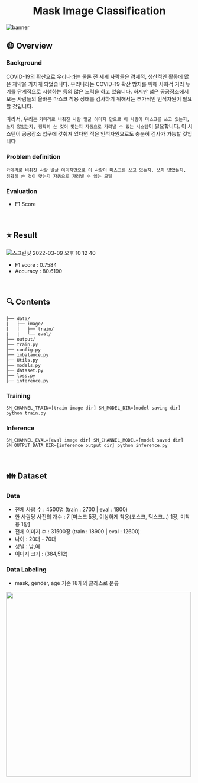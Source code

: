 <div align="center">
  <h1>Mask Image Classification</h1>
</div>

![banner](https://user-images.githubusercontent.com/68208055/157444787-8e661ec2-369f-4fcd-bd54-6b1693ea20ca.png)


## :mask: Overview
### Background
COVID-19의 확산으로 우리나라는 물론 전 세계 사람들은 경제적, 생산적인 활동에 많은 제약을 가지게 되었습니다. 우리나라는 COVID-19 확산 방지를 위해 사회적 거리 두기를 단계적으로 시행하는 등의 많은 노력을 하고 있습니다. 하지만 넓은 공공장소에서 모든 사람들의 올바른 마스크 착용 상태를 검사하기 위해서는 추가적인 인적자원이 필요할 것입니다.

따라서, 우리는 `카메라로 비춰진 사람 얼굴 이미지 만으로 이 사람이 마스크를 쓰고 있는지, 쓰지 않았는지, 정확히 쓴 것이 맞는지 자동으로 가려낼 수 있는 시스템`이 필요합니다. 이 시스템이 공공장소 입구에 갖춰져 있다면 적은 인적자원으로도 충분히 검사가 가능할 것입니다

### Problem definition
`카메라로 비춰진 사람 얼굴 이미지만으로 이 사람이 마스크를 쓰고 있는지, 쓰지 않았는지, 정확히 쓴 것이 맞는지 자동으로 가려낼 수 있는 모델`

### Evaluation
- F1 Score

<br>

## :star: Result  

![스크린샷 2022-03-09 오후 10 12 40](https://user-images.githubusercontent.com/68208055/157448470-d6902398-32f8-4ad9-815b-826138f7fed4.png)

- F1 score : 0.7584
- Accuracy : 80.6190

<br>

## :mag: Contents

```
├── data/
|   ├── image/
|   |   ├── train/ 
|   |   └── eval/ 
├── output/
├── train.py
├── config.py
├── imbalance.py
├── Utils.py
├── models.py
├── dataset.py
├── loss.py
├── inference.py
```

### Training
```
SM_CHANNEL_TRAIN=[train image dir] SM_MODEL_DIR=[model saving dir] python train.py
```

### Inference
```
SM_CHANNEL_EVAL=[eval image dir] SM_CHANNEL_MODEL=[model saved dir] SM_OUTPUT_DATA_DIR=[inference output dir] python inference.py
```



<br>

## :family: Dataset
### Data

- 전체 사람 수 : 4500명 (train : 2700 | eval : 1800)
- 한 사람당 사진의 개수 : 7 [마스크 5장, 이상하게 착용(코스크, 턱스크...) 1장, 미착용 1장]
- 전체 이미지 수 : 31500장 (train : 18900 | eval : 12600)
- 나이 : 20대 - 70대
- 성별 : 남,여
- 이미지 크기 : (384,512)

### Data Labeling
- mask, gender, age 기준 18개의 클래스로 분류
<img src="https://user-images.githubusercontent.com/68593821/131881060-c6d16a84-1138-4a28-b273-418ea487548d.png" height="500"/>


